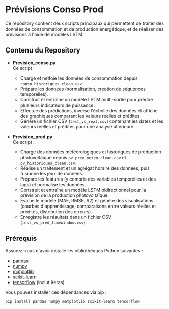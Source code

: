 # Prévisions Conso Prod

Ce repository contient deux scripts principaux qui permettent de traiter des données de consommation et de production énergétique, et de réaliser des prévisions à l'aide de modèles LSTM.

## Contenu du Repository

- **Prevision_conso.py**  
  Ce script :
  - Charge et nettoie les données de consommation depuis `conso_historiques_clean.csv`.
  - Prépare les données (normalisation, création de séquences temporelles).
  - Construit et entraîne un modèle LSTM multi-sortie pour prédire plusieurs indicateurs de puissance.
  - Effectue des prédictions, inverse l'échelle des données et affiche des graphiques comparant les valeurs réelles et prédites.
  - Génère un fichier CSV (`test_vs_real.csv`) contenant les dates et les valeurs réelles et prédites pour une analyse ultérieure.

- **Prevision_prod.py**  
  Ce script :
  - Charge des données météorologiques et historiques de production photovoltaïque depuis `pv_prev_meteo_clean.csv` et `pv_historiques_clean.csv`.
  - Réalise un traitement et un agrégat horaire des données, puis fusionne les jeux de données.
  - Prépare les features (y compris des variables temporelles et des lags) et normalise les données.
  - Construit et entraîne un modèle LSTM bidirectionnel pour la prévision de la production photovoltaïque.
  - Évalue le modèle (MAE, RMSE, R2) et génère des visualisations (courbes d'apprentissage, comparaisons entre valeurs réelles et prédites, distribution des erreurs).
  - Enregistre les résultats dans un fichier CSV (`test_vs_pred_timewindow.csv`).

## Prérequis

Assurez-vous d'avoir installé les bibliothèques Python suivantes :

- [pandas](https://pandas.pydata.org/)
- [numpy](https://numpy.org/)
- [matplotlib](https://matplotlib.org/)
- [scikit-learn](https://scikit-learn.org/)
- [tensorflow](https://www.tensorflow.org/) (inclut Keras)

Vous pouvez installer ces dépendances via pip :

```bash
pip install pandas numpy matplotlib scikit-learn tensorflow

